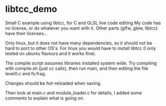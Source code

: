# libtcc_demo
Small C example using libtcc, for C and GLSL live code editing
My code has no license, or do whatever you want with it.
Other parts (glfw, glew, libtcc) have their licenses...

Only linux, but it does not have many dependencies, so it should not be hard to port to other OS's.
For linux you would have to install libtcc (I only tested on ubuntu flavours and it works fine).

The compile script assumes libraries installed system wide.
Try compiling with compile.sh (just cc calls), then run main, and then editing the file level0.c and fs.frag. 

Changes should be hot-reloaded when saving.

Then look at main.c and module_loader.c for details, I added some comments to explain what is going on.

